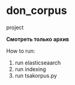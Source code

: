 # don_corpus
project

**Смотреть только архив**

How to run:
1. run elasticseaarch
2. run indexing
3. run tsakorpus.py
